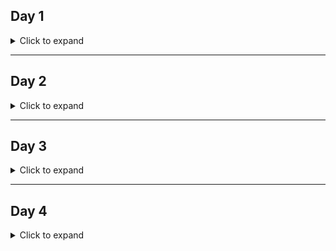 ## Day 1

<details>

<summary> Click to expand </summary>

1. What is AWS RDS?
	- Stands for Amazon Web service Relational Database Service. Allows you to host databased on the "cloud". Amazon provides the server that you can host your database on, and you can set permissions on who and how it can be accessed. 
	
2. What is AWS EC2?
	- Stands for Elastic Compute Cloud. The 2 in EC2 stans for the 2 c's, not the second iteration of "EC". A service provided by Amazon that allows us to rent a server that we may run application on. Technically, we could run 
	anything we like on here, including a database. For our purposes in the scope of this curriculum, it will be used to run webservers/webservices. 
	
3. What is AWS S3?
	- S3 stands for Simple Storage Service. Again, 3 stands for the 3 s's. Used for storing data objects, such as HTML documents. For our purposes, we will be primarily using it to store our frontend (HTML, CSS, and JS files) 
	
4. How do we create an EC2 instance?
	- In our AWS account, simple go to EC2 page, and select create new instance. We should configure a few setting, like our security group/inbound rules. Unless you know what youre doing, just go with the default/free tier options. 
	
5. What is the purpose of setting inbound rules for a security group?
	- To control who can connect to our EC2 instance. Right now, we don't really have anything important on there, so we just allow anyone to connect in order to simplify the set up process. But if we were to be running a real
	web server, we would need to properly configure access to our EC2. 
	
6. How do we connect to our EC2 instance?
	- We can SSH into it. I like to use a service called [putty](https://www.putty.org/), which allows me to save details and security settings for different SSH sessions. Easier than configuring the config files and remembering
	what names I associated with each SSH host, I think. 
	- SSH is a protocol that allows us to remotely connect to different computers/servers. [Additional reading](https://en.wikipedia.org/wiki/Secure_Shell) if youre interested. [obligatory computerphile video](https://www.youtube.com/watch?v=ORcvSkgdA58&t=94s&ab_channel=Computerphile)
	
7. What is the purpose of the .pem file?
	- I'm a little shakey on what exactly the pem file is, but I believe we need it saved on our local machine because it provides security certifications and what not when we SSH to our AWS EC2 instance. Without it, (I assume)
	AWS/EC2 wouldn't be able to vertify our identity. 
	
8. What command do we use to run a .jar file as a Java application?
	- java jar application-name.jar

</details>

---

## Day 2

<details>

<summary> Click to expand </summary>

1. What are the first 3 steps in setting up Selenium?
	- Include Selenium Java as a dependecy in our POM.xml file
	- Download the appropraite chromedriver (really you could download any web browser driver, but in our cohort we'll be using chrome so, download the chromedriver)
	- Provide the location of the chromedriver.exe file within your local system System.setProperty("Webdriver.chrome.driver", "C:/whereverthefileis/chromedriver.exe")
	- Instantiate the webdriver WebDriver driver = new ChromeDriver(); 
	- Navigate to the website you want to access driver.get("http://website.com")
		* Yea I know, 5 steps, but thats what was listed in the notes and its not wrong. Just consider the last two as bonus steps

2. What Selenium locators are there?
	- I mean theres a lot...we have...
	- Standard (easy) locators 
		* name
		* Id
		* class
		* tag name 
		* link text
		* partial link text
		* I'm sure theres more...[Heres some documentation](https://www.tutorialspoint.com/selenium/selenium_locators.htm)
	- Xpath (hard) locators
	- CSS locators
	
3. What common CSS selectors are there? How can we use Selenium's By.cssSelector locator to locate elements with these CSS selectors?
	- Id: driver.findElement(By.cssSelector("#firstname"));
	- Class: driver.findElement(By.cssSelector(".firstname"));
	- Tag: driver.findElement(By.cssSelector("div"));
	- Descendant: driver.findElement(By.cssSelector("div p"));
	- Attribute: driver.findElement(By.cssSelector("div[attribute = 'value']"));
	
4. What is XPath?
	- An alternative way to find elements in an HTML webpage or DOM. Specified the path from the top of the document all the way to the target
	element. Similar to the path of files on your computer, but for web element on a page. 
		* html/body/div[1]/p[1] <- travels from the top of the document, to the html element, body element, the first div element, to the first p element. 
		
5. What is the difference between absolute XPath and relative XPath?
	- Absoulte Xpath spells out the complete path of the element you are trying to reach, similar to the example in the previous question
	- Relative Xpath allows you to skip spelling out the entire path of an element, and instead specify the partial path of an element you want to find
		* for example: //p[1] will select the first p element in the document
		
6. What is the Chropath plugin and how does it help us determine if the CSS selector or XPath selectors we are writing are valid or not?
	- It is a browser extension that will display the Xpath or CSS selector for whatever element you select in a web page. 
	
7. What is the purpose of a wait when using Selenium?
	- In order to give the JavaScript embedded within a web page time to resolve a method. If we are testing something in a webpage that has 
	results that are delivered by JavaScript, it will take time for those result to appear. At least, much longer than it would take to retrieve
	them. Therefore, we instruct selenium to wait until those results appear. Otherwise, selenium wouldn't be able to locate the results, and 
	would throw an exception. 
	
8. What 2 types of waits are there?
	- Implicit wait
	- Explicit wait
	
9. What is the difference between an implicit and explicit wait?
	- An implicit wait is a method/selenium preference that is called once at the beginning of the selenium test. It will cause all subsequant 
	selenium methods to wait for the element it is dependent on finding to appear, if it doesn't exist. 
	- Explicit wait must be defined for every selenium method that we want to wait. Because we must define it each time we want something to wait,
	it can be easier to understand what is happening within our code (self commenting) 
	
10. Which type of wait is preferable to use? Why?
	- Explicit wait, as it is more obvious what is going on to someone who is reading our code. It is self commenting (meaning we dont have to 
	make comments to explain what is happening in our code, its just kind of obvious). 
	
11. What is the page object model, what is its benefits, and how do we use it with Selenium?
	- It is a class that is primarily used in selenium testing. It is a class that stores all the xpath/css locator locations for various elements
	within a web page. This makes it easier to access these element in later tests, as we can just reference the class we created. It also makes 
	it easier to update our testing if locations change within a webpage, since we just need to change a few lines of code within our class, instead
	of having to update locators in ALL of our test methods.

</details>

---

## Day 3

<details> 

<summary> Click to expand </summary> 

1. What is BDD?
	- Stands for Behavior Driven Development. A way of approaching development by first setting out all the intended behaviors of an application. 
	Somewhat similar to user stories in AGILE. Allows for bridging the gap between development and other, non-technical parties. 
	- TDD is a part of BDD. 
	
2. What is TDD?
	- Stands for Test Driven Development. Designing the tests for an application first, then developing in order to pass these tests. 
	
3. What does it mean for BDD to be a superset of TDD?
	- It means that TDD naturally follows BDD. If you follow Behavior Driven Development, then it naturally flows into following Test Driven Development. 
	They compliment each other significantly. TDD is a part of BDD. 
	
4. How do we approach development of a feature for an application when utilizing BDD?
	- First, we define what features of our application we should have, and how they should work, in plain english. 
	- Then we follow the traditional steps of TDD, writing tests for these features/scenarios
	- Lastly, we develope our application, focusing on developing the features set out, with the goal of passing all the tests we defined earlier. 
	
5. What are the benefits of BDD?
	- Very easy to develope tests from the given scenarios
	- Allows for easier understanding of what the application can/should do, for both technical and non-technical parties.
	
6. Cucumber is a BDD framework. What 3 types of files are important to write and execute tests with Cucumber?
	- feature files
	- glue code/testing methods
	- testRunner
	
7. What is a feature file?
	- This is a file that defines an intended feature of our application, as well as all possible scenarios related to its functionality
	
8. What is a glue code/step definition file?
	- These are methods that are derived from our feature files. Extensions like Cucumber automatically generate gluecode that we can then
	use to develope test steps to be used in E2E testing of our features. 
	
9. What is the purpose of the Test Runner class?
	- This is a simple method/class that Junit can use to actually run all the test steps we've defined. 
	
10. What plugin do we need to install to Spring Tool Suite / Eclipse for running our feature files to generate the gluecode snippets?
	- Cucumber
	
11. What english-like language does Cucumber use when we define the feature files?
	- Gherkin 
	
12. What step keywords does Gherkin utilize for Scenarios?
	- Feature: for the overall feature we intend (sorry, just read the question closer and it says "Step keywords" and not just "Keywords", but these
	first two keywords are good to know anyways so I'm leaving them here)
	- Scenario: for an individual scenario/case that we expect to encounter in the use of a feature. Can be a positive or negative case
	- Given, When, And, But, Then: keywords used to define the conditions, the different individual steps taken in a scenario, 
	and the expected result

13. Write an example of a scenario using Given ... When ... Then (And and But can also be used) for the calculator app
	- ```Scenario: Add
			Given I am at the calculator app page
			When I input 5 into the left number field
			And I input 10 into the right number field
			And I click the add button
			Then I should see a result equal to 15
			```
			
14. What types of parameterization does Cucumber support?
	- Passing parameters inline 
	- Passing parameters as a table
	- Defining a scenario outline, which will run multiple times for each row of data within a table
	
15. What is inline parameterization?
	- Passing an argument directly from within the scenario definition
	
16. What is table parameterization
	- Defining the scenario, and then creating a table of variables and values afterwards

17. What is scenario outline parameterization?
	- Using a table, make the scenario run multiple times with different data

</details> 

---

## Day 4

<details> 

<summary> Click to expand </summary> 

1. What is the difference between Cucumber, Selenium, and JUnit 5? How would you describe each of these technologies? How do we use them together?
	- Cucumber is a software tool that we can use to help us use Behavior Driven Development. It allows us to define different features in feature files, different scenarios for each of those 
	features, and allows us to automatically generate test code (known as glue code) from all those different scenarios
	- JUnit5 is a testing software tool. It allows us to create test methods to test actual methods in our code. It allows us to assert what the result of a method should be, and can then automatically
	run these tests/assertions and let us know the outcome (pass, fail, exception thrown). On its own, it is primarily used for unit testing, although paired with a tool like selenium, it can be used
	to create E2E tests as well. 
	- Selenium is a software tool for automating web page actions. Primarily used to conduct E2E tests. Usually paired with a testing tool, like JUnit5
	
2. If we have only one feature file with 4 scenarios defined in it (scenario 1 has 5 steps, scenario 2 has 4 steps, scenario 3 has 4 steps, and scenario 4 has 3 steps), and then use our TestRunner file and run as JUnit test, how many tests does JUnit consider that as?
	- If we assume the steps are the same...Then only 5 steps. If they aren't the same, then 16 steps. If its a combination, it could be anywhere inbetween. This is because
	the gluecode generated is the same if the step definition is the same. So assuming you set it up right, JUnit5 would only see it as 5 tests.
	
3. Refer to the `add.feature` file [at this LINK HERE](https://github.com/211018jwa/training/blob/main/week-5/day-4/calculator-e2e-bdd-testing/src/test/java/com/revature/features/add.feature#L3-L25). Note how each of the 4 scenarios (test) has the same step, `Given I am at the calculator page`. Is there a single "step definition" in the gluecode file or multiple step definitions for this?
    - The question above is to get you thinking about the fact that you can re-use the same step in multiple scenarios in your feature files. But, the step definition/implementation itself (a method) will be a single one in the gluecode file. 
    - [example here](https://github.com/211018jwa/training/blob/main/week-5/day-4/calculator-e2e-bdd-testing/src/test/java/com/revature/tests/ArithmeticTest.java#L17-L24)
	
	- There is a single step definition
	
</summary> 
	
---

## Day 5

<details> 

<summary> Click to expand </summary>

1. How does Agile and DevOps work together in software development?
	- One of Agile's main focus' is continously delivering small, incremental, functional code. DevOps, using Continuous Integration and Continuous Delivery tools, can aid in this by creating
	pipelines from repositories all the way to deployment.  
	
2. There are three fundamental principles underpinning Agile combined with DevOps known as CI/CD. What is continuous integration, continuous delivery, and continuous deployment?
	- Continuous Integration is merging code together frequently
	- Continuous Delivery is keeping merged code in a deployable state
	- Continuous Deployment is actually continually deploying your merged code 
	
3. What is a Git branch?
	- A different branch in a repository. Like a different version of the same repository. 
	
4. When developing a new feature, should we be working directly in the `main`/`master` branch? If no, what should we do instead?
	- No, we should be working in some kind of development branch. Either a branch specifically for the feature we're working on, or a general development branch. This ties into the concept of Continuous
	Delivery. Only deliverable code should be in the main branch. However, we still want to be able to remote store code in progress in our remote repository, without breaking this rule. So we create 
	a development branch of some kind. 
	
5. Why should code be constantly merged together?
	- So that we can ensure that it all worked and is in a continuously deliverable state. So we can adhere to the Agile principal of continuously delivering small, incremental, functional code. 
	
6. Ensuring that the `main`/`master` branch is consistently in a "deliverable" state is important. What does it mean for it to be in a deliverable state? How can setting up a Github actions workflow like we saw during demos help to provide a metric on being "deliverable"?
	- Being in a deliverable state means that we can take the code that we have in our main/master branch, and actually run it without issues. An explicit example would be being able to take our Java program
	run mvn package on it, have it compiled into a jar file while passing all tests, and then being able to run that jar file without issue (though we may still have features missing).
	
7. What is Jenkins?
	- Jenkins is a DevOps tools for CI/CD. It allows us to create pipelines from our repositories to wherever we are deploying our applicaitons. It takes our code and deploys it. 
	
8. What is a Jenkins continuous delivery pipeline?
	- It is something that allows us to input a remote repository URL, create a method for when/how to grab that code, and list several bash commands we would like to execute whenever we do grab that code.
	In this way, we are creating an automated "pipeline" directly from our repository, to deployment. 
	
9. How can we use Jenkins to deploy an application "at the touch of a button"? Is this continuous delivery or continuous deployment?
	- In the above example. Provide rep URL, define method for getting code from repo, define bash commands for when code is grabbed. This is continuous deployment, because in this case we would be 
	actually deploying our code. 
	
10. How can we then completely automate Jenkins to automatically build and deploy our application whenever the `main`/`master` branch on Github changes? Is this continuous delivery or continuous deployment?
	- github web hooks. When set up, they automatically send an http request letting Jenkins know the code is ready. Once thats done, we just do the above steps that I've now listed out twice. Continuous deployment,
	because again, we are deploying our code. 
	
11. What is the difference between a development, test, pre-prod, and prod environment in relation to testing?
	- Development: for developing code that can't and/or isn't intended to be deployed/pass tests
	- Test: for testing, duh
	- pre-prod: basically user testing. Now that we know our features work, we need to make sure our features are GOOD. Also sniff our any bugs that may have slipped through the cracks. 
	- prod: Where we actually deploy our application. This is it, its now running and accessible to the end user. 
	
12. With regards to http sessions, how does the server identify who the client is when they send requests? What does the client need to possess and send along with the http request? (hint: starts with a c)
	- HTTPSessions. A cookie. 
	
13. We can set an attribute such as `currentuser` to a particular http session along with an object such as a `User` object like in the http session demo. How can this help us out with regards to protecting endpoints and tracking who is logged in?
	- Lets us keep track of what user is currently logged in by saving their info as an object in our webserver. It helps us protect endpoints and make sure we know whos logged in by....saving whos logged in? I mean,
	the question kind of answers itself...

</details> 
